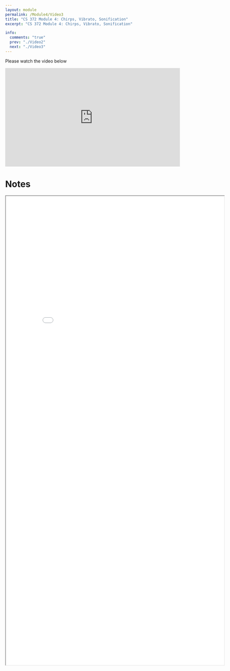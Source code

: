 ```yaml
---
layout: module
permalink: /Module4/Video3
title: "CS 372 Module 4: Chirps, Vibrato, Sonification"
excerpt: "CS 372 Module 4: Chirps, Vibrato, Sonification"

info:
  comments: "true"
  prev: "./Video2"
  next: "./Video3"
---
```


<p>
Please watch the video below
</p>

<iframe width="560" height="315" src="https://www.youtube.com/embed/yyXwcRoGaqo?si=iu0Q1QOZTO3fIAWA" title="YouTube video player" frameborder="0" allow="accelerometer; autoplay; clipboard-write; encrypted-media; gyroscope; picture-in-picture; web-share" referrerpolicy="strict-origin-when-cross-origin" allowfullscreen></iframe>

<h1>Notes</h1>
<iframe src = "../images/Module4/Vibratoify.html" width="700" height="1500"></iframe>